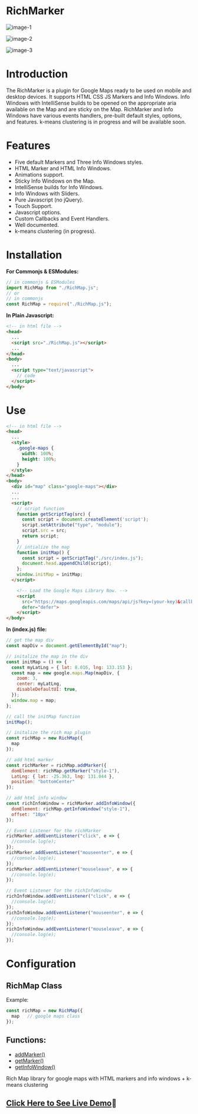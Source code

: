 # RichMarker

![image-1](https://user-images.githubusercontent.com/31973579/153803043-432b47d9-deea-4142-897a-039904e0ff6d.jpg)

![image-2](https://user-images.githubusercontent.com/31973579/153803073-4d1f2730-cbaa-4d24-a72f-567180890087.jpg)

![image-3](https://user-images.githubusercontent.com/31973579/153803080-d0b311bf-23c5-416a-9cd5-461affe8396c.jpg)

# Introduction
The RichMarker is a plugin for Google Maps ready to be used on mobile and desktop devices. It supports HTML CSS JS Markers and Info Windows. Info Windows with IntelliSense builds to be opened on the appropriate aria available on the Map and are sticky on the Map. RichMarker and Info Windows have various events handlers, pre-built default styles, options, and features. k-means clustering is in progress and will be available soon. 

# Features
- Five default Markers and Three Info Windows styles.
- HTML Marker and HTML Info Windows.
- Animations support.
- Sticky Info Windows on the Map.
- IntelliSense builds for Info Windows.
- Info Windows with Sliders.
- Pure Javascript (no jQuery).
- Touch Support.
- Javascript options.
- Custom Callbacks and Event Handlers.
- Well documented.
- k-means clustering (in progress).

# Installation

**For Commonjs & ESModules:**

```js
// in commonjs & ESModules
import RichMap from "./RichMap.js";
// or
// in commonjs
const RichMap = require("./RichMap.js");
```

**In Plain Javascript:**

```html
<!-- in html file -->
<head>
  ...
  <script src="./RichMap.js"></script>
  ...
</head>
<body>
  ...
  <script type="text/javascript">
    // code
  </script>
</body>
```

# Use

```html
<!-- in html file -->
<head>
  ...
  <style>
    .google-maps {
      width: 100%;
      height: 100%;
    }
  </style>
</head>
<body>
  <div id="map" class="google-maps"></div>
  ...
  ...
  <script>
    // script function
    function getScriptTag(src) {
      const script = document.createElement('script');
      script.setAttribute("type", "module");
      script.src = src;
      return script;
    }
    // intialize the map
    function initMap() {
      const script = getScriptTag("./src/index.js");
      document.head.appendChild(script);
    };
    window.initMap = initMap;
  </script>

    <!-- Load the Google Maps Library Now. -->
    <script
      src="https://maps.googleapis.com/maps/api/js?key=(your-key)&callback=initMap&libraries=&v=weekly"
      defer="defer">
    </script>
</body>
```

**In (index.js) file:**

```js
// get the map div
const mapDiv = document.getElementById("map");

// initalize the map in the div
const initMap = () => {
  const myLatLng = { lat: 8.016, lng: 133.153 };
  const map = new google.maps.Map(mapDiv, {
    zoom: 3,
    center: myLatLng,
    disableDefaultUI: true,
  });
  window.map = map;
};

// call the initMap function
initMap();

// initalize the rich map plugin
const richMap = new RichMap({
  map
});

// add html marker
const richMarker = richMap.addMarker({
  domElement: richMap.getMarker("style-1"),
  LatLng: { lat: -25.363, lng: 131.044 },
  position: "bottomCenter"
});

// add html info window
const richInfoWindow = richMarker.addInfoWindow({
  domElement: richMap.getInfoWindow("style-1"),
  offset: "10px"
});

// Event Listener for the richMarker
richMarker.addEventListener("click", e => {
  //console.log(e);
});
richMarker.addEventListener("mouseenter", e => {
  //console.log(e);
});
richMarker.addEventListener("mouseleave", e => {
  //console.log(e);
});

// Event Listener for the richInfoWindow
richInfoWindow.addEventListener("click", e => {
  //console.log(e);
});
richInfoWindow.addEventListener("mouseenter", e => {
  //console.log(e);
});
richInfoWindow.addEventListener("mouseleave", e => {
  //console.log(e);
});
```

# Configuration

## RichMap Class

Example:
```typescript
const richMap = new RichMap({
  map   // google maps class
});
```

## Functions:
- [addMarker()](#configuration)
- [getMarker()](#configuration)
- [getInfoWindow()](#configuration)



Rich Map library for google maps with HTML markers and info windows + k-means clustering



## [Click Here to See Live Demo](https://sllujaan.github.io/RichMarker/)🚀
